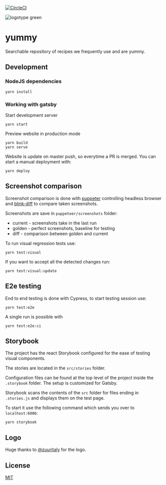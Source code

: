 [![CircleCI](https://circleci.com/gh/ertrzyiks/yummy.svg?style=svg)](https://circleci.com/gh/ertrzyiks/yummy)

![logotype green](https://user-images.githubusercontent.com/40405175/42126266-4acf4cc4-7c7d-11e8-9c13-8880608247f8.png)

# yummy
Searchable repository of recipes we frequently use and are yummy.

## Development

### NodeJS dependencies

```
yarn install
```

### Working with gatsby

Start development server
```
yarn start
```


Preview website in production mode

```
yarn build
yarn serve
```

Website is update on master push, so everytime a PR is merged.
You can start a manual deployment with:

```
yarn deploy
```

## Screenshot comparison

Screenshot comparison is done with [puppeter](https://github.com/GoogleChrome/puppeteer)
controlling headless browser and [blink-diff](https://github.com/yahoo/blink-diff) to compare
taken screenshots.

Screenshots are save in `puppeteer/screenshots` folder:

 - current - screenshots take in the last run
 - golden - perfect screenshots, baseline for testing
 - diff - comparison between golden and current

To run visual regression tests use:
```
yarn test:visual
```

If you want to accept all the detected changes run:
```
yarn test:visual:update
```

## E2e testing

End to end testing is done with Cypress, to start testing session use:

```
yarn test:e2e
```

A single run is possible with

```
yarn test:e2e:ci
```

## Storybook

The project has the react Storybook configured for the ease of testing visual components.

The stories are located in the `src/stories` folder.

Configuration files can be found at the top level of the project inside the `.storybook` folder. The setup is customized for Gatsby.

Storybook scans the contents of the `src` folder for files ending in `.stories.js` and displays them on the test page.

To start it use the following command which sends you over to `localhost:6006`:
```
yarn storybook
```

## Logo

Huge thanks to [@zuuritaly](https://github.com/zuuritaly) for the logo.

## License

[MIT](./LICENSE)
